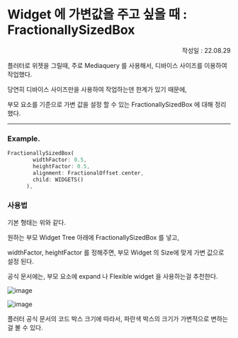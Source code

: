 # Widget 에 가변값을 주고 싶을 때 : FractionallySizedBox

<p align="right">작성일 : 22.08.29</p>

플러터로 위젯을 그릴때, 주로 Mediaquery 를 사용해서, 디바이스 사이즈를 이용하여 작업했다.

당연히 디바이스 사이즈만을 사용하여 작업하는덴 한계가 있기 때문에,

부모 요소를 기준으로 가변 값을 설정 할 수 있는 FractionallySizedBox 에 대해 정리했다.

--------------

### Example.

```dart
FractionallySizedBox(
        widthFactor: 0.5,
        heightFactor: 0.5,
        alignment: FractionalOffset.center,
        child: WIDGETS()
      ),
```

### 사용법

기본 형태는 위와 같다.

원하는 부모 Widget Tree 아래에 FractionallySizedBox 를 넣고,

widthFactor, heightFactor 를 정해주면, 부모 Widget 의 Size에 맞게 가변 값으로 설정 된다.

공식 문서에는, 부모 요소에 expand 나 Flexible widget 을 사용하는걸 추천한다.

![image](https://user-images.githubusercontent.com/107361759/187228272-4155190e-7888-41b4-a335-35f89abc8cb6.png)


![image](https://user-images.githubusercontent.com/107361759/187228192-ed27259f-5173-4c03-9568-ebbcc2fff7ab.png)


플러터 공식 문서의 코드 박스 크기에 따라서, 파란색 박스의 크기가 가변적으로 변하는걸 볼 수 있다.